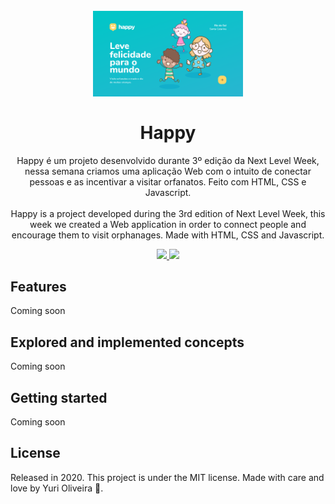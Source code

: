 <h1 align="center">
    <br>
        <img src="public/images/Home.png" alt="Principal Page" width="240">
    <br><br>
        Happy 
</h1>

<div>
    <p align="center">
        Happy é um projeto desenvolvido durante 3º edição da Next Level Week, nessa semana criamos uma aplicação Web com o intuito de conectar pessoas e as incentivar a visitar orfanatos. Feito com HTML, CSS e Javascript.
        <br><br>
        Happy is a project developed during the 3rd edition of Next Level Week, this week we created a Web application in order to connect people and encourage them to visit orphanages. Made with HTML, CSS and Javascript.
    </p>
</div>

<div>

  <p align="center">
    <a href="https://www.linkedin.com/in/yuri-silva99/" target="_blank">
        <img src="https://img.shields.io/badge/Author-Yuri%20Silva-blue">
    </a>
    <a href="#">
        <img src="https://img.shields.io/badge/Language-Javascript-blue">
    </a>
  </p>

</div>

## Features

Coming soon

## Explored and implemented concepts

Coming soon
<!-- - [ ] Basic concepts about HTML, CSS and JS -->
## Getting started

Coming soon

<!-- As this is an introductory project, there is no installation tutorial. Just open and enjoy. -->

## License

Released in 2020. This project is under the MIT license.
Made with care and love by Yuri Oliveira 🚀.
